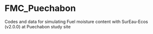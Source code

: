 # FMC_Puechabon
Codes and data for simulating Fuel moisture content with SurEau-Ecos (v2.0.0) at Puechabon study site 
